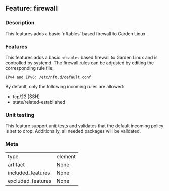 ## Feature: firewall
### Description
<website-feature>
This features adds a basic `nftables` based firewall to Garden Linux.
</website-feature>

### Features
This features adds a basic `nftables` based firewall to Garden Linux and is controlled by systemd.
The firewall rules can be adjusted by editing the corresponding rule file:
```
IPv4 and IPv6: /etc/nft.d/default.conf
```

By default, only the following incoming rules are allowed:

 * tcp/22 [SSH]
 * state/related-established


### Unit testing
This feature support unit tests and validates that the default incoming policy is set to drop. Additionally, all needed packages will be validated.

### Meta
|||
|---|---|
|type|element|
|artifact|None|
|included_features|None|
|excluded_features|None|
